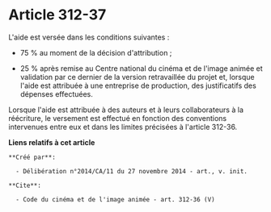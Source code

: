 # Article 312-37

L'aide est versée dans les conditions suivantes :

- 75 % au moment de la décision d'attribution ;

- 25 % après remise au Centre national du cinéma et de l'image animée et validation par ce dernier de la version retravaillée
du projet et, lorsque l'aide est attribuée à une entreprise de production, des justificatifs des dépenses effectuées. 

Lorsque l'aide est attribuée à des auteurs et à leurs collaborateurs à la réécriture, le versement est effectué en fonction
des conventions intervenues entre eux et dans les limites précisées à l'article 312-36.

**Liens relatifs à cet article**

	**Créé par**:

	  - Délibération n°2014/CA/11 du 27 novembre 2014 - art., v. init.

	**Cite**:

	  - Code du cinéma et de l'image animée - art. 312-36 (V)
